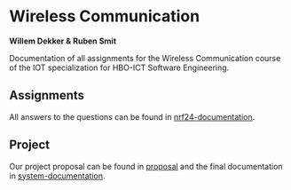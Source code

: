 # Wireless Communication

**Willem Dekker & Ruben Smit**

Documentation of all assignments for the Wireless Communication course of the IOT specialization for HBO-ICT Software Engineering.

## Assignments

All answers to the questions can be found in [nrf24-documentation](https://rubensmit.github.io/wireless-communication/nrf24-documentation).

## Project

Our project proposal can be found in [proposal](https://rubensmit.github.io/wireless-communication/wireless-communication/proposal) and the final documentation in [system-documentation](https://rubensmit.github.io/wireless-communication/system-documentation).
